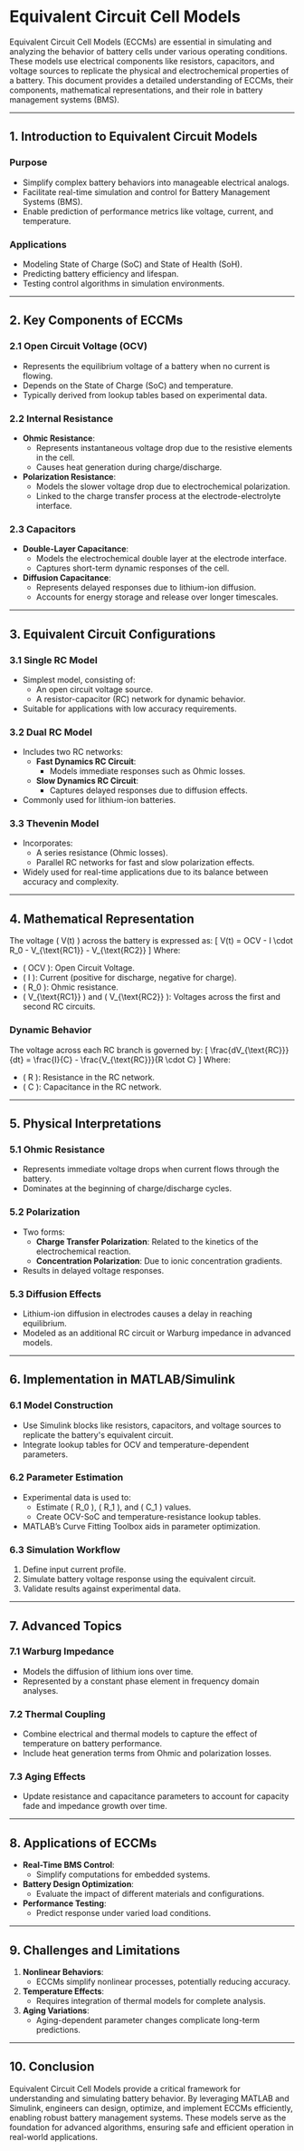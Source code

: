 # Equivalent Circuit Cell Models

Equivalent Circuit Cell Models (ECCMs) are essential in simulating and analyzing the behavior of battery cells under various operating conditions. These models use electrical components like resistors, capacitors, and voltage sources to replicate the physical and electrochemical properties of a battery. This document provides a detailed understanding of ECCMs, their components, mathematical representations, and their role in battery management systems (BMS).

---

## **1. Introduction to Equivalent Circuit Models**
### **Purpose**
- Simplify complex battery behaviors into manageable electrical analogs.
- Facilitate real-time simulation and control for Battery Management Systems (BMS).
- Enable prediction of performance metrics like voltage, current, and temperature.

### **Applications**
- Modeling State of Charge (SoC) and State of Health (SoH).
- Predicting battery efficiency and lifespan.
- Testing control algorithms in simulation environments.

---

## **2. Key Components of ECCMs**
### **2.1 Open Circuit Voltage (OCV)**
- Represents the equilibrium voltage of a battery when no current is flowing.
- Depends on the State of Charge (SoC) and temperature.
- Typically derived from lookup tables based on experimental data.

### **2.2 Internal Resistance**
- **Ohmic Resistance**:
  - Represents instantaneous voltage drop due to the resistive elements in the cell.
  - Causes heat generation during charge/discharge.
- **Polarization Resistance**:
  - Models the slower voltage drop due to electrochemical polarization.
  - Linked to the charge transfer process at the electrode-electrolyte interface.

### **2.3 Capacitors**
- **Double-Layer Capacitance**:
  - Models the electrochemical double layer at the electrode interface.
  - Captures short-term dynamic responses of the cell.
- **Diffusion Capacitance**:
  - Represents delayed responses due to lithium-ion diffusion.
  - Accounts for energy storage and release over longer timescales.

---

## **3. Equivalent Circuit Configurations**
### **3.1 Single RC Model**
- Simplest model, consisting of:
  - An open circuit voltage source.
  - A resistor-capacitor (RC) network for dynamic behavior.
- Suitable for applications with low accuracy requirements.

### **3.2 Dual RC Model**
- Includes two RC networks:
  - **Fast Dynamics RC Circuit**:
    - Models immediate responses such as Ohmic losses.
  - **Slow Dynamics RC Circuit**:
    - Captures delayed responses due to diffusion effects.
- Commonly used for lithium-ion batteries.

### **3.3 Thevenin Model**
- Incorporates:
  - A series resistance (Ohmic losses).
  - Parallel RC networks for fast and slow polarization effects.
- Widely used for real-time applications due to its balance between accuracy and complexity.

---

## **4. Mathematical Representation**
The voltage \( V(t) \) across the battery is expressed as:
\[
V(t) = OCV - I \cdot R_0 - V_{\text{RC1}} - V_{\text{RC2}}
\]
Where:
- \( OCV \): Open Circuit Voltage.
- \( I \): Current (positive for discharge, negative for charge).
- \( R_0 \): Ohmic resistance.
- \( V_{\text{RC1}} \) and \( V_{\text{RC2}} \): Voltages across the first and second RC circuits.

### **Dynamic Behavior**
The voltage across each RC branch is governed by:
\[
\frac{dV_{\text{RC}}}{dt} = \frac{I}{C} - \frac{V_{\text{RC}}}{R \cdot C}
\]
Where:
- \( R \): Resistance in the RC network.
- \( C \): Capacitance in the RC network.

---

## **5. Physical Interpretations**
### **5.1 Ohmic Resistance**
- Represents immediate voltage drops when current flows through the battery.
- Dominates at the beginning of charge/discharge cycles.

### **5.2 Polarization**
- Two forms:
  - **Charge Transfer Polarization**: Related to the kinetics of the electrochemical reaction.
  - **Concentration Polarization**: Due to ionic concentration gradients.
- Results in delayed voltage responses.

### **5.3 Diffusion Effects**
- Lithium-ion diffusion in electrodes causes a delay in reaching equilibrium.
- Modeled as an additional RC circuit or Warburg impedance in advanced models.

---

## **6. Implementation in MATLAB/Simulink**
### **6.1 Model Construction**
- Use Simulink blocks like resistors, capacitors, and voltage sources to replicate the battery's equivalent circuit.
- Integrate lookup tables for OCV and temperature-dependent parameters.

### **6.2 Parameter Estimation**
- Experimental data is used to:
  - Estimate \( R_0 \), \( R_1 \), and \( C_1 \) values.
  - Create OCV-SoC and temperature-resistance lookup tables.
- MATLAB’s Curve Fitting Toolbox aids in parameter optimization.

### **6.3 Simulation Workflow**
1. Define input current profile.
2. Simulate battery voltage response using the equivalent circuit.
3. Validate results against experimental data.

---

## **7. Advanced Topics**
### **7.1 Warburg Impedance**
- Models the diffusion of lithium ions over time.
- Represented by a constant phase element in frequency domain analyses.

### **7.2 Thermal Coupling**
- Combine electrical and thermal models to capture the effect of temperature on battery performance.
- Include heat generation terms from Ohmic and polarization losses.

### **7.3 Aging Effects**
- Update resistance and capacitance parameters to account for capacity fade and impedance growth over time.

---

## **8. Applications of ECCMs**
- **Real-Time BMS Control**:
  - Simplify computations for embedded systems.
- **Battery Design Optimization**:
  - Evaluate the impact of different materials and configurations.
- **Performance Testing**:
  - Predict response under varied load conditions.

---

## **9. Challenges and Limitations**
1. **Nonlinear Behaviors**:
   - ECCMs simplify nonlinear processes, potentially reducing accuracy.
2. **Temperature Effects**:
   - Requires integration of thermal models for complete analysis.
3. **Aging Variations**:
   - Aging-dependent parameter changes complicate long-term predictions.

---

## **10. Conclusion**
Equivalent Circuit Cell Models provide a critical framework for understanding and simulating battery behavior. By leveraging MATLAB and Simulink, engineers can design, optimize, and implement ECCMs efficiently, enabling robust battery management systems. These models serve as the foundation for advanced algorithms, ensuring safe and efficient operation in real-world applications.